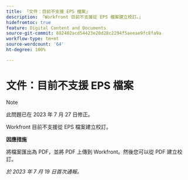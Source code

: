 ```yaml
---
title: 「文件：目前不支援 EPS 檔案」
description: 「Workfront 目前不支援從 EPS 檔案建立校訂。」
hidefromtoc: true
feature: Digital Content and Documents
source-git-commit: 882402acd54423e20d28c2294f5aeeae9fc8fa9a
workflow-type: tm+mt
source-wordcount: '64'
ht-degree: 100%

---
```



# 文件：目前不支援 EPS 檔案

<!--WF, WFP-->

>[!NOTE]
>
>此問題已在 2023 年 7 月 27 日修正。

Workfront 目前不支援從 EPS 檔案建立校訂。

**因應措施**

將檔案匯出為 PDF，並將 PDF 上傳到 Workfront。然後您可以從 PDF 建立校訂。

_於 2023 年 7 月 19 日首次通報。_
